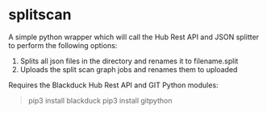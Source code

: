 # splitscan

A simple python wrapper which will call the Hub Rest API and JSON splitter to perform the following options:

1. Splits all json files in the directory and renames it to filename.split
2. Uploads the split scan graph jobs and renames them to uploaded

Requires the Blackduck Hub Rest API and GIT Python modules:

> pip3 install blackduck
> pip3 install gitpython
